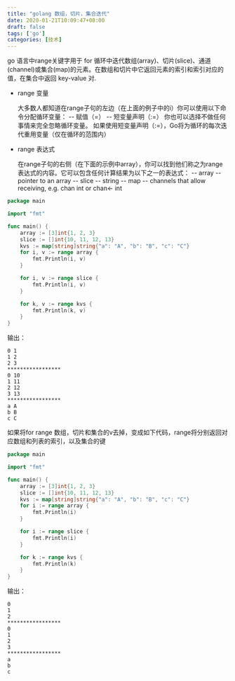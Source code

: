 ```yaml
---
title: "golang 数组，切片，集合迭代"
date: 2020-01-21T10:09:47+08:00
draft: false
tags: ['go']
categories: [技术]
---
```


go 语言中range关键字用于 for 循环中迭代数组(array)、切片(slice)、通道(channel)或集合(map)的元素。在数组和切片中它返回元素的索引和索引对应的值，在集合中返回 key-value 对.

* range 变量
	
	大多数人都知道在range子句的左边（在上面的例子中的i）你可以使用以下命令分配循环变量：
	-- 赋值（=）
	-- 短变量声明（:=）
	你也可以选择不做任何事情来完全忽略循环变量。
	如果使用短变量声明（:=），Go将为循环的每次迭代重用变量（仅在循环的范围内）

* range 表达式

	在range子句的右侧（在下面的示例中array），你可以找到他们称之为range表达式的内容。它可以包含任何计算结果为以下之一的表达式：
	-- array
	-- pointer to an array
	-- slice
	-- string
	-- map
	-- channels that allow receiving, e.g. chan int or chan<- int


```go
package main

import "fmt"

func main() {
	array := [3]int{1, 2, 3}
	slice := []int{10, 11, 12, 13}
	kvs := map[string]string{"a": "A", "b": "B", "c": "C"}
	for i, v := range array {
		fmt.Println(i, v)
	}

	for i, v := range slice {
		fmt.Println(i, v)
	}

	for k, v := range kvs {
		fmt.Println(k, v)
	}
}

```
输出：
```
0 1
1 2
2 3
*****************
0 10
1 11
2 12
3 13
*****************
a A
b B
c C
```

如果将for range 数组，切片和集合的v去掉，变成如下代码，range将分别返回对应数组和列表的索引，以及集合的键
```go
package main

import "fmt"

func main() {
	array := [3]int{1, 2, 3}
	slice := []int{10, 11, 12, 13}
	kvs := map[string]string{"a": "A", "b": "B", "c": "C"}
	for i := range array {
		fmt.Println(i)
	}

	for i := range slice {
		fmt.Println(i)
	}

	for k := range kvs {
		fmt.Println(k)
	}
}
```
输出：
```
0
1
2
*****************
0
1
2
3
*****************
a
b
c
```